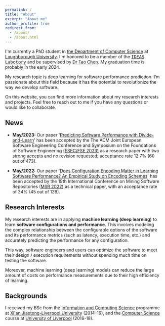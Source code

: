 ```yaml
---
permalink: /
title: "About"
excerpt: "About me"
author_profile: true
redirect_from: 
  - /about/
  - /about.html
---
```


I'm currently a PhD student in [the Department of Computer Science](https://www.lboro.ac.uk/departments/compsci/) 
at [Loughborough University](https://www.lboro.ac.uk/). I'm honored to be a member of the [<kbd>IDEAS Labotory</kbd>](https://ideas-labo.github.io/)
and be supervised by [Dr Tao Chen](https://scholar.google.co.uk/citations?user=K4teyvoAAAAJ&hl=en). My graduation time is probably in the early 2024.

My research topic is deep learning for software performance prediction. 
I’m passionate about this field because it has the potential to revolutionize the way we develop software. 

On this website, you can find more information about my research interests and projects. 
Feel free to reach out to me if you have any questions or would like to collaborate.

## News
* **May/2023:** Our paper '[Predicting Software Performance with Divide-and-Learn](https://arxiv.org/abs/2203.15988)' has been accepted by the The ACM Joint European Software Engineering Conference and Symposium on the Foundations of Software Engineering [(ESEC/FSE 2023)](https://2023.esec-fse.org/) as a research paper with two strong accepts and no revision requested; acceptance rate 12.7% (60 out of 473). 


* **May/2022:** Our paper '[Does Configuration Encoding Matter in Learning Software Performance? An Empirical Study on Encoding Schemes](https://arxiv.org/abs/2203.15988)' 
has been accepted by the 19th International Conference on Mining Software Repositories ([MSR 2022](https://conf.researchr.org/details/msr-2022/msr-2022-technical-papers/1/Does-Configuration-Encoding-Matter-in-Learning-Software-Performance-An-Empirical-Stu)) 
as a technical paper, with an acceptance rate of 34% (45 out of 138). 

## Research Interests
My research interests are in applying **machine learning (deep learning)** to learn **software configurations and performance**. 
This involves modeling the complex relationship between the configurable options of the software and its performance metrics (such as latency, execution time, etc.) 
and accurately predicting the performance for any configuration. 

This way, software engineers and users can optimize the software to meet their design / execution requirements without spending much time on testing the software. 

Moreover, machine learning (deep learning) models can reduce the large amount of costs on performance measurements due to their high efficiency of learning.

## Backgrounds
I received my BSc from the [Information and Computing Science](https://www.xjtlu.edu.cn/en/study/undergraduate/information-and-computing-science)
programme at [Xi'an Jiaotong-Liverpool University](https://www.xjtlu.edu.cn/) (2014-16), and 
the [Computer Science](https://www.liverpool.ac.uk/courses/2024/computer-science-bsc-hons) 
course at [University of Liverpool](https://www.liverpool.ac.uk/) (2016-18). 